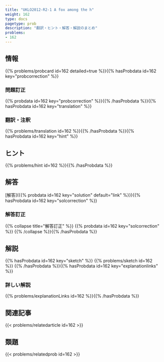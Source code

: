 ```yaml
---
title: "UKLO2012-R2-1 A fox among the h"
weight: 162
type: docs
pagetype: prob
description: "翻訳・ヒント・解答・解説のまとめ"
problems: 
- 162
---
```


## 情報

{{% problems/probcard id=162 detailed=true %}}{{% hasProbdata id=162 key="probcorrection" %}}

### 問題訂正

{{% probdata id=162 key="probcorrection" %}}{{% /hasProbdata %}}{{% hasProbdata id=162 key="translation" %}}

### 翻訳・注釈

{{% problems/translation id=162 %}}{{% /hasProbdata %}}{{% hasProbdata id=162 key="hint" %}}

## ヒント

{{% problems/hint id=162 %}}{{% /hasProbdata %}}

## 解答

[解答]({{% probdata id=162 key="solution" default="link" %}}){{% hasProbdata id=162 key="solcorrection" %}}

### 解答訂正

{{% collapse title="解答訂正" %}}
{{% probdata id=162 key="solcorrection" %}}
{{% /collapse %}}{{% /hasProbdata %}}

## 解説

{{% hasProbdata id=162 key="sketch" %}}
{{% problems/sketch id=162 %}}
{{% /hasProbdata %}}{{% hasProbdata id=162 key="explanationlinks" %}}

### 詳しい解説

{{% problems/explanationLinks id=162 %}}{{% /hasProbdata %}}

## 関連記事

{{< problems/relatedarticle id=162 >}}

## 類題

{{< problems/relatedprob id=162 >}}
